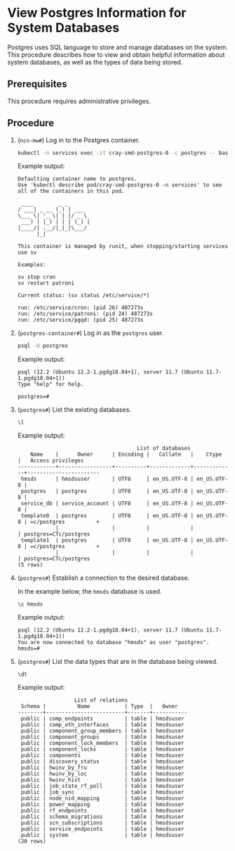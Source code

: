 # View Postgres Information for System Databases

Postgres uses SQL language to store and manage databases on the system. This procedure describes how to view and obtain helpful information about system databases, as well as the types of data being stored.

## Prerequisites

This procedure requires administrative privileges.

## Procedure

1. (`ncn-mw#`) Log in to the Postgres container.

    ```bash
    kubectl -n services exec -it cray-smd-postgres-0 -c postgres -- bash
    ```

    Example output:

    ```text
    Defaulting container name to postgres.
    Use 'kubectl describe pod/cray-smd-postgres-0 -n services' to see all of the containers in this pod.

     ____        _ _
    / ___| _ __ (_) | ___
    \___ \| '_ \| | |/ _ \
     ___) | |_) | | | (_) |
    |____/| .__/|_|_|\___/
          |_|

    This container is managed by runit, when stopping/starting services use sv

    Examples:

    sv stop cron
    sv restart patroni

    Current status: (sv status /etc/service/*)

    run: /etc/service/cron: (pid 26) 487273s
    run: /etc/service/patroni: (pid 24) 487273s
    run: /etc/service/pgqd: (pid 25) 487273s
    ```

1. (`postgres-container#`) Log in as the `postgres` user.

    ```bash
    psql -U postgres
    ```

    Example output:

    ```text
    psql (12.2 (Ubuntu 12.2-1.pgdg18.04+1), server 11.7 (Ubuntu 11.7-1.pgdg18.04+1))
    Type "help" for help.

    postgres=#
    ```

1. (`postgres#`) List the existing databases.

    ```text
    \l
    ```

    Example output:

    ```text
                                          List of databases
        Name    |      Owner      | Encoding |   Collate   |    Ctype    |   Access privileges
    ------------+-----------------+----------+-------------+-------------+-----------------------
     hmsds      | hmsdsuser       | UTF8     | en_US.UTF-8 | en_US.UTF-8 |
     postgres   | postgres        | UTF8     | en_US.UTF-8 | en_US.UTF-8 |
     service_db | service_account | UTF8     | en_US.UTF-8 | en_US.UTF-8 |
     template0  | postgres        | UTF8     | en_US.UTF-8 | en_US.UTF-8 | =c/postgres          +
                |                 |          |             |             | postgres=CTc/postgres
     template1  | postgres        | UTF8     | en_US.UTF-8 | en_US.UTF-8 | =c/postgres          +
                |                 |          |             |             | postgres=CTc/postgres
    (5 rows)
    ```

1. (`postgres#`) Establish a connection to the desired database.

    In the example below, the `hmsds` database is used.

    ```text
    \c hmsds
    ```

    Example output:

    ```text
    psql (12.2 (Ubuntu 12.2-1.pgdg18.04+1), server 11.7 (Ubuntu 11.7-1.pgdg18.04+1))
    You are now connected to database "hmsds" as user "postgres".
    hmsds=#
    ```

1. (`postgres#`) List the data types that are in the database being viewed.

    ```text
    \dt
    ```

    Example output:

    ```text
                      List of relations
     Schema |          Name           | Type  |   Owner
    --------+-------------------------+-------+-----------
     public | comp_endpoints          | table | hmsdsuser
     public | comp_eth_interfaces     | table | hmsdsuser
     public | component_group_members | table | hmsdsuser
     public | component_groups        | table | hmsdsuser
     public | component_lock_members  | table | hmsdsuser
     public | component_locks         | table | hmsdsuser
     public | components              | table | hmsdsuser
     public | discovery_status        | table | hmsdsuser
     public | hwinv_by_fru            | table | hmsdsuser
     public | hwinv_by_loc            | table | hmsdsuser
     public | hwinv_hist              | table | hmsdsuser
     public | job_state_rf_poll       | table | hmsdsuser
     public | job_sync                | table | hmsdsuser
     public | node_nid_mapping        | table | hmsdsuser
     public | power_mapping           | table | hmsdsuser
     public | rf_endpoints            | table | hmsdsuser
     public | schema_migrations       | table | hmsdsuser
     public | scn_subscriptions       | table | hmsdsuser
     public | service_endpoints       | table | hmsdsuser
     public | system                  | table | hmsdsuser
    (20 rows)
    ```
